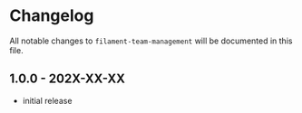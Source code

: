 # Changelog

All notable changes to `filament-team-management` will be documented in this file.

## 1.0.0 - 202X-XX-XX

- initial release
